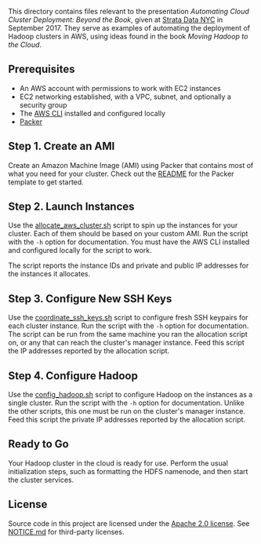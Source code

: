 This directory contains files relevant to the presentation *Automating Cloud Cluster Deployment: Beyond the Book*, given at [Strata Data NYC](https://conferences.oreilly.com/strata/strata-ny) in September 2017. They serve as examples of automating the deployment of Hadoop clusters in AWS, using ideas found in the book *Moving Hadoop to the Cloud*.

## Prerequisites

* An AWS account with permissions to work with EC2 instances
* EC2 networking established, with a VPC, subnet, and optionally a security group
* The [AWS CLI](https://aws.amazon.com/cli/) installed and configured locally
* [Packer](https://www.packer.io/)

## Step 1. Create an AMI

Create an Amazon Machine Image (AMI) using Packer that contains most of what you need for your cluster. Check out the [README](packer/README.md) for the Packer template to get started.

## Step 2. Launch Instances

Use the [allocate_aws_cluster.sh](./allocate_aws_cluster.sh) script to spin up the instances for your cluster. Each of them should be based on your custom AMI. Run the script with the `-h` option for documentation. You must have the AWS CLI installed and configured locally for the script to work.

The script reports the instance IDs and private and public IP addresses for the instances it allocates.

## Step 3. Configure New SSH Keys

Use the [coordinate_ssh_keys.sh](../appb/coordinate_ssh_keys.sh) script to configure fresh SSH keypairs for each cluster instance. Run the script with the `-h` option for documentation. The script can be run from the same machine you ran the allocation script on, or any that can reach the cluster's manager instance. Feed this script the IP addresses reported by the allocation script.

## Step 4. Configure Hadoop

Use the [config_hadoop.sh](../appb/config_hadoop.sh) script to configure Hadoop on the instances as a single cluster. Run the script with the `-h` option for documentation. Unlike the other scripts, this one must be run on the cluster's manager instance. Feed this script the private IP addresses reported by the allocation script.

## Ready to Go

Your Hadoop cluster in the cloud is ready for use. Perform the usual initialization steps, such as formatting the HDFS namenode, and then start the cluster services.

## License

Source code in this project are licensed under the [Apache 2.0 license](http://www.apache.org/licenses/LICENSE-2.0.html). See [NOTICE.md](../NOTICE.md) for third-party licenses.

